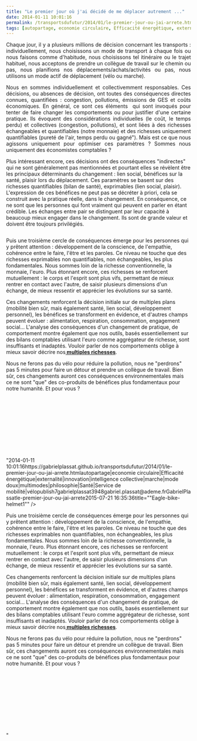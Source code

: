 ```yaml
---
title: "Le premier jour où j'ai décidé de me déplacer autrement ..."
date: 2014-01-11 10:01:16
permalink: /transportsdufutur/2014/01/le-premier-jour-ou-jai-arrete.html
tags: [autopartage, economie circulaire, Efficacité énergétique, externalité, innovation, intelligence collective, marche, mode doux, multimodes, philosophie, Santé, Service de mobilité, vélo]
---
```


<p style="text-align: justify;">Chaque jour, il y a plusieurs millions de décision concernant les transports : individuellement, nous choisissons un mode de transport à chaque fois ou nous faisons comme d'habitude, nous choisissons tel itinéraire ou le trajet habituel, nous acceptons de prendre un collègue de travail sur le chemin ou pas, nous planifions nos déplacements/achats/activités ou pas, nous utilisons un mode actif de déplacement (vélo ou marche).</p> <p style="text-align: justify;">Nous en sommes individuellement et collectivemment responsables. Ces décisions, ou absences de décision, ont toutes des conséquences directes connues, quantifiées : congestion, pollutions, émissions de GES et coûts économiques. En général, ce sont ces éléments  qui sont invoqués pour tenter de faire changer les comportements ou pour justifier d'une certaine pratique. Ils évoquent des considérations individuelles (le coût, le temps perdu) et collectives (congestion, pollutions), et sont liées à des richesses échangeables et quantifiables (notre monnaie) et des richesses uniquement quantifiables (pureté de l'air, temps perdu ou gagné"). Mais est ce que nous agissons uniquement pour optimiser ces paramètres ? Sommes nous uniquement des économistes comptables ?</p>   <!--more-->  <p style=""text-align: justify>Plus intéressant encore, ces décisions ont des conséquences "indirectes" qui ne sont généralement pas mentionnées et pourtant elles se révèlent être les principaux déterminants du changement : lien social, bénéfices sur la santé, plaisir lors du déplacement. Ces paramètres se basent sur des richesses quantifiables (bilan de santé), exprimables (lien social, plaisir). L'expression de ces bénéfices ne peut pas se décréter à priori, cela se construit avec la pratique réelle, dans le changement. En conséquence, ce ne sont que les personnes qui font vraiment qui peuvent en parler en étant crédible. Les échanges entre pair se distinguent par leur capacité à beaucoup mieux engager dans le changement. Ils sont de grande valeur et doivent être toujours privilégiés.</p> <p style=""text-align: justify><a class=""asset-img-link"" href="https://gabrielplassat.github.io/transportsdufutur/wp-content/uploads/sites/6/old/6a0120a66d2ad4970b019b049665e2970d-pi.png""><img rel=""lightbox[]"" alt=""Eagle-bike-helmet1"" class=""asset  asset-image at-xid-6a0120a66d2ad4970b019b049665e2970d"" src=""/wp-content/uploads/sites/6/old/6a0120a66d2ad4970b019b049665e2970d-500wi.png"" style=""display: block margin-left: auto margin-right: auto title=""Eagle-bike-helmet1"" /></a></p> <p style=""text-align: justify>Puis une troisième cercle de conséquences émerge pour les personnes qui y prêtent attention : développement de la conscience, de l'empathie, cohérence entre le faire, l'être et les paroles. Ce niveau ne touche que des richesses exprimables non quantifiables, non échangeables, les plus fondamentales. Nous sommes loin de la richesse conventionnelle, la monnaie, l'euro. Plus étonnant encore, ces richesses se renforcent mutuellement : le corps et l'esprit sont plus vifs, permettant de mieux rentrer en contact avec l'autre, de saisir plusieurs dimensions d'un échange, de mieux ressentir et apprécier les évolutions sur sa santé.</p> <p style=""text-align: justify>Ces changements renforcent la décision initiale sur de multiples plans (mobilité bien sûr, mais également santé, lien social, développement personnel), les bénéfices se transforment en évidence, et d'autres champs peuvent évoluer : alimentation, respiration, consommation, engagement social... L'analyse des conséquences d'un changement de pratique, de comportement montre également que nos outils, basés essentiellement sur des bilans comptables utilisant l'euro comme aggrégateur de richesse, sont insuffisants et inadaptés. Vouloir parler de nos comportements oblige à mieux savoir décrire nos<a href=""http://noubel.fr/richesse-integrale/"" target=""_blank""><strong> multiples richesses</strong></a>.</p> <p style=""text-align: justify>Nous ne ferons pas du vélo pour réduire la pollution, nous ne "perdrons" pas 5 minutes pour faire un détour et prendre un collègue de travail. Bien sûr, ces changements auront ces conséquences environnementales mais ce ne sont "que" des co-produits de bénéfices plus fondamentaux pour notre humanité. Et pour vous ?</p> <p><iframe allowfullscreen="""" frameborder=""0"" height=""360"" src=""//www.youtube.com/embed/a8yGJauaHJQ?feature=player_embedded"" width=""640""></iframe></p>"2014-01-11 10:01:16https://gabrielplassat.github.io/transportsdufutur/2014/01/le-premier-jour-ou-jai-arrete.htmlautopartage|economie circulaire|Efficacité énergétique|externalité|innovation|intelligence collective|marche|mode doux|multimodes|philosophie|Santé|Service de mobilité|vélopublish7gabrielplassat3948gabriel.plassat@ademe.frGabrielPlassatle-premier-jour-ou-jai-arrete2015-07-21 16:35:36title=""Eagle-bike-helmet1"" /></a></p> <p style=""text-align: justify>Puis une troisième cercle de conséquences émerge pour les personnes qui y prêtent attention : développement de la conscience, de l'empathie, cohérence entre le faire, l'être et les paroles. Ce niveau ne touche que des richesses exprimables non quantifiables, non échangeables, les plus fondamentales. Nous sommes loin de la richesse conventionnelle, la monnaie, l'euro. Plus étonnant encore, ces richesses se renforcent mutuellement : le corps et l'esprit sont plus vifs, permettant de mieux rentrer en contact avec l'autre, de saisir plusieurs dimensions d'un échange, de mieux ressentir et apprécier les évolutions sur sa santé.</p> <p style=""text-align: justify>Ces changements renforcent la décision initiale sur de multiples plans (mobilité bien sûr, mais également santé, lien social, développement personnel), les bénéfices se transforment en évidence, et d'autres champs peuvent évoluer : alimentation, respiration, consommation, engagement social... L'analyse des conséquences d'un changement de pratique, de comportement montre également que nos outils, basés essentiellement sur des bilans comptables utilisant l'euro comme aggrégateur de richesse, sont insuffisants et inadaptés. Vouloir parler de nos comportements oblige à mieux savoir décrire nos<a href=""http://noubel.fr/richesse-integrale/"" target=""_blank""><strong> multiples richesses</strong></a>.</p> <p style=""text-align: justify>Nous ne ferons pas du vélo pour réduire la pollution, nous ne "perdrons" pas 5 minutes pour faire un détour et prendre un collègue de travail. Bien sûr, ces changements auront ces conséquences environnementales mais ce ne sont "que" des co-produits de bénéfices plus fondamentaux pour notre humanité. Et pour vous ?</p> <p><iframe allowfullscreen="""" frameborder=""0"" height=""360"" src=""//www.youtube.com/embed/a8yGJauaHJQ?feature=player_embedded"" width=""640""></iframe></p>"

